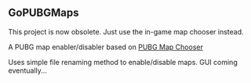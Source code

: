 GoPUBGMaps
---
This project is now obsolete. Just use the in-game map chooser instead.

A PUBG map enabler/disabler based on [PUBG Map Chooser](https://github.com/EpicKitten/PUBG-Map-Chooser.git)

Uses simple file renaming method to enable/disable maps.
GUI coming eventually...
